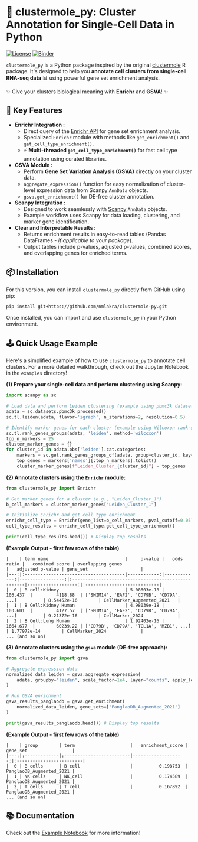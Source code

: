 # 🧬 clustermole_py: Cluster Annotation for Single-Cell Data in Python

[![License](https://img.shields.io/badge/License-MIT-blue.svg)](https://opensource.org/licenses/MIT)
[![Binder](https://mybinder.org/badge_logo.svg)](https://mybinder.org/v2/gh/nmlakra/clustermole-py/HEAD?labpath=examples%2Fclustermole_py_usage.ipynb)

`clustermole_py` is a Python package inspired by the original [clustermole](https://github.com/igordot/clustermole) R package. It's designed to help you **annotate cell clusters from single-cell RNA-seq data** 📊 using powerful gene set enrichment analysis.

✨ Give your clusters biological meaning with **Enrichr** and **GSVA**! ✨


## 🚀 Key Features

* **Enrichr Integration :**
    * Direct query of the [Enrichr API](https://maayanlab.cloud/Enrichr/) for gene set enrichment analysis.
    * Specialized `Enrichr` module with methods like `get_enrichment()` and `get_cell_type_enrichment()`.
    *  ⚡️ **Multi-threaded `get_cell_type_enrichment()`** for fast cell type annotation using curated libraries.
* **GSVA Module :**
    *  Perform **Gene Set Variation Analysis (GSVA)** directly on your cluster data.
    *  `aggregate_expression()` function for easy normalization of cluster-level expression data from Scanpy `AnnData` objects.
    *  `gsva.get_enrichment()` for DE-free cluster annotation.
* **Scanpy Integration :**
    *  Designed to work seamlessly with [Scanpy](https://scanpy.readthedocs.io/en/stable/) `AnnData` objects.
    *  Example workflow uses Scanpy for data loading, clustering, and marker gene identification.
* **Clear and Interpretable Results :**
    *  Returns enrichment results in easy-to-read tables (Pandas DataFrames - *if applicable to your package*).
    *  Output tables include p-values, adjusted p-values, combined scores, and overlapping genes for enriched terms.

## 📦 Installation

For this version, you can install `clustermole_py` directly from GitHub using pip:

```bash
pip install git+https://github.com/nmlakra/clustermole-py.git
```

Once installed, you can import and use `clustermole_py` in your Python environment.


## 🕹️ Quick Usage Example

Here's a simplified example of how to use `clustermole_py` to annotate cell clusters. For a more detailed walkthrough, check out the Jupyter Notebook in the `examples` directory\!

**(1) Prepare your single-cell data and perform clustering using Scanpy:**

```python
import scanpy as sc

# Load data and perform Leiden clustering (example using pbmc3k dataset)
adata = sc.datasets.pbmc3k_processed()
sc.tl.leiden(adata, flavor='igraph', n_iterations=2, resolution=0.5)

# Identify marker genes for each cluster (example using Wilcoxon rank-sum test)
sc.tl.rank_genes_groups(adata, 'leiden', method='wilcoxon')
top_n_markers = 25
cluster_marker_genes = {}
for cluster_id in adata.obs['leiden'].cat.categories:
    markers = sc.get.rank_genes_groups_df(adata, group=cluster_id, key='rank_genes_groups', return_names=True)
    top_genes = markers['names'][:top_n_markers].tolist()
    cluster_marker_genes[f"Leiden_Cluster_{cluster_id}"] = top_genes
```

**(2) Annotate clusters using the `Enrichr` module:**

```python
from clustermole_py import Enrichr

# Get marker genes for a cluster (e.g., "Leiden_Cluster_1")
b_cell_markers = cluster_marker_genes["Leiden_Cluster_1"]

# Initialize Enrichr and get cell type enrichment
enrichr_cell_type = Enrichr(gene_list=b_cell_markers, pval_cutoff=0.05)
cell_type_results = enrichr_cell_type.get_cell_type_enrichment()

print(cell_type_results.head()) # Display top results
```

**(Example Output - first few rows of the table)**

```
|    | term name                             |     p-value |   odds ratio |   combined score | overlapping genes                                   |   adjusted p-value | gene_set                    |
|---:|:--------------------------------------|------------:|-------------:|-----------------:|:----------------------------------------------------|-------------------:|:----------------------------|
|  0 | B cell:Kidney                         | 5.08603e-18 |     103.437  |         4118.88  | ['SMIM14', 'EAF2', 'CD79B', 'CD79A', ...]          | 8.54452e-16        | CellMarker_Augmented_2021   |
|  1 | B Cell:Kidney Human                   | 4.98039e-18 |     103.601  |         4127.57  | ['SMIM14', 'EAF2', 'CD79B', 'CD79A', ...]          | 9.21372e-16        | CellMarker_2024             |
|  2 | B Cell:Lung Human                     | 1.92402e-16 |    1664.677  |        60239.22 | ['CD79B', 'CD79A', 'TCL1A', 'MZB1', ...]            | 1.77972e-14        | CellMarker_2024             |
... (and so on)
```

**(3) Annotate clusters using the `gsva` module (DE-free approach):**

```python
from clustermole_py import gsva

# Aggregate expression data
normalized_data_leiden = gsva.aggregate_expression(
    adata, groupby="leiden", scale_factor=1e4, layer="counts", apply_log1p=True
)

# Run GSVA enrichment
gsva_results_panglaodb = gsva.get_enrichment(
    normalized_data_leiden, gene_sets=['PanglaoDB_Augmented_2021']
)

print(gsva_results_panglaodb.head()) # Display top results
```

**(Example Output - first few rows of the table)**

```
|    | group        | term                     |   enrichment_score | gene_set                 |
|---:|:-------------|:-------------------------|-------------------:|:-------------------------|
|  0 | B cells      | B cell                   |          0.198753  | PanglaoDB_Augmented_2021 |
|  1 | NK cells     | NK_cell                  |          0.174589  | PanglaoDB_Augmented_2021 |
|  2 | T cells      | T_cell                   |          0.167892  | PanglaoDB_Augmented_2021 |
... (and so on)
```

## 📚 Documentation

Check out the [Example Notebook](examples/clustermole_py_usage.ipynb) for more information!
